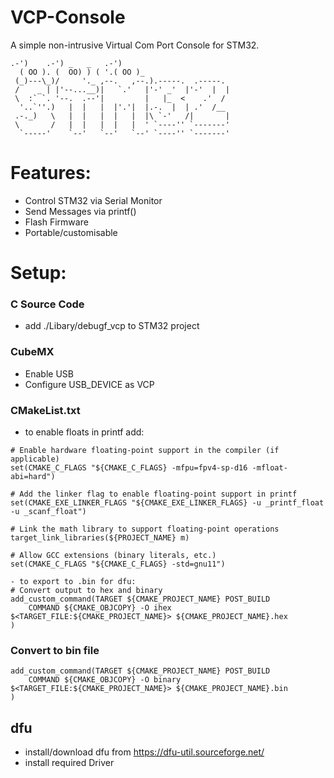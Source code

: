 # VCP-Console
A simple non-intrusive
Virtual Com Port Console for STM32.
```
.-')    .-') _   _   .-')
  ( OO ). (  OO) ) ( '.( OO )_
 (_)---\_)/     '._ ,--.   ,--.).-----.  .-----.  
 /    _ | |'--...__)|   `.'   |'-' _'  |'-'  |  | 
 \  :` `. '--.  .--'|         |   |_  <    .'  /  
  '..`''.)   |  |   |  |'.'|  |.-.  |  | .'  /__  
 .-._)   \   |  |   |  |   |  |\ `-'   /|       | 
 \       /   |  |   |  |   |  ' `----'' `-------' 
  `-----'    `--'   `--'   `--' `----'' `-------' 
```

# Features:
- Control STM32 via Serial Monitor
- Send Messages via printf()
- Flash Firmware
- Portable/customisable

# Setup:
### C Source Code
- add ./Libary/debugf_vcp to STM32 project

### CubeMX
- Enable USB
- Configure USB_DEVICE as VCP

### CMakeList.txt
- to enable floats in printf add:
```
# Enable hardware floating-point support in the compiler (if applicable)
set(CMAKE_C_FLAGS "${CMAKE_C_FLAGS} -mfpu=fpv4-sp-d16 -mfloat-abi=hard")

# Add the linker flag to enable floating-point support in printf
set(CMAKE_EXE_LINKER_FLAGS "${CMAKE_EXE_LINKER_FLAGS} -u _printf_float -u _scanf_float")

# Link the math library to support floating-point operations
target_link_libraries(${PROJECT_NAME} m)

# Allow GCC extensions (binary literals, etc.)
set(CMAKE_C_FLAGS "${CMAKE_C_FLAGS} -std=gnu11")

- to export to .bin for dfu:
# Convert output to hex and binary
add_custom_command(TARGET ${CMAKE_PROJECT_NAME} POST_BUILD
    COMMAND ${CMAKE_OBJCOPY} -O ihex $<TARGET_FILE:${CMAKE_PROJECT_NAME}> ${CMAKE_PROJECT_NAME}.hex
)
```
### Convert to bin file
```
add_custom_command(TARGET ${CMAKE_PROJECT_NAME} POST_BUILD
    COMMAND ${CMAKE_OBJCOPY} -O binary $<TARGET_FILE:${CMAKE_PROJECT_NAME}> ${CMAKE_PROJECT_NAME}.bin
)
```
## dfu
- install/download dfu from https://dfu-util.sourceforge.net/
- install required Driver 
